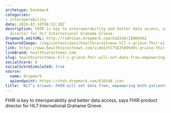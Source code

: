 ```yaml
---
archetype: bookmark
categories:
- interoperability
date: 2019-02-18T08:53:30Z
description: FHIR is key to interoperability and better data access, says FHIR product
  director for HL7 International Grahame Grieve.
dropmark.editURL: http://radhikan.dropmark.com/616548/18004502
featuredImage: /img/content/post/healthcareitnews-hl7-s-grieve-fhir-will-set-data-free-empowering-both-patients-and-providers.jpg
link: https://www.healthcareitnews.com/video/hl7%E2%80%99s-grieve-fhir-will-set-data-free-empowering-both-patients-and-providers
linkBrand: healthcareitnews.com
slug: healthcareitnews-hl7-s-grieve-fhir-will-set-data-free-empowering-both-patients-and-providers
socialScore: 6
socialScoreSimulated: true
source:
  name: Dropmark
  apiendpoint: https://shah.dropmark.com/616548.json
title: 'HL7’s Grieve: FHIR will set data free, empowering both patients and providers'
---
```

FHIR is key to interoperability and better data access, says FHIR product director for HL7 International Grahame Grieve.